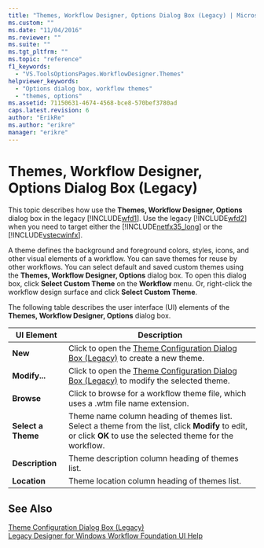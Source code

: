 ```yaml
---
title: "Themes, Workflow Designer, Options Dialog Box (Legacy) | Microsoft Docs"
ms.custom: ""
ms.date: "11/04/2016"
ms.reviewer: ""
ms.suite: ""
ms.tgt_pltfrm: ""
ms.topic: "reference"
f1_keywords: 
  - "VS.ToolsOptionsPages.WorkflowDesigner.Themes"
helpviewer_keywords: 
  - "Options dialog box, workflow themes"
  - "themes, options"
ms.assetid: 71150631-4674-4568-bce8-570bef3780ad
caps.latest.revision: 6
author: "ErikRe"
ms.author: "erikre"
manager: "erikre"
---
```

# Themes, Workflow Designer, Options Dialog Box (Legacy)
This topic describes how use the **Themes, Workflow Designer, Options** dialog box in the legacy [!INCLUDE[wfd1](../workflow-designer/includes/wfd1_md.md)]. Use the legacy [!INCLUDE[wfd2](../workflow-designer/includes/wfd2_md.md)] when you need to target either the [!INCLUDE[netfx35_long](../workflow-designer/includes/netfx35_long_md.md)] or the [!INCLUDE[vstecwinfx](../workflow-designer/includes/vstecwinfx_md.md)].  
  
 A theme defines the background and foreground colors, styles, icons, and other visual elements of a workflow. You can save themes for reuse by other workflows. You can select default and saved custom themes using the **Themes, Workflow Designer, Options** dialog box. To open this dialog box, click **Select Custom Theme** on the **Workflow** menu. Or, right-click the workflow design surface and click **Select Custom Theme**.  
  
 The following table describes the user interface (UI) elements of the **Themes, Workflow Designer, Options** dialog box.  
  
|UI Element|Description|  
|----------------|-----------------|  
|**New**|Click to open the [Theme Configuration Dialog Box (Legacy)](../workflow-designer/theme-configuration-dialog-box-legacy.md) to create a new theme.|  
|**Modify...**|Click to open the [Theme Configuration Dialog Box (Legacy)](../workflow-designer/theme-configuration-dialog-box-legacy.md) to modify the selected theme.|  
|**Browse**|Click to browse for a workflow theme file, which uses a .wtm file name extension.|  
|**Select a Theme**|Theme name column heading of themes list. Select a theme from the list, click **Modify** to edit, or click **OK** to use the selected theme for the workflow.|  
|**Description**|Theme description column heading of themes list.|  
|**Location**|Theme location column heading of themes list.|  
  
## See Also  
 [Theme Configuration Dialog Box (Legacy)](../workflow-designer/theme-configuration-dialog-box-legacy.md)   
 [Legacy Designer for Windows Workflow Foundation UI Help](../workflow-designer/legacy-designer-for-windows-workflow-foundation-ui-help.md)